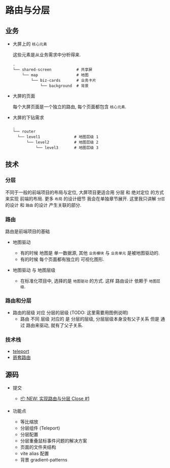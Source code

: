 # 路由与分层

## 业务

- 大屏上的 `核心元素`

  这些元素是从业务需求中分析得来.

  ```shell
  .
  └── shared-screen           # 共享屏
      └── map                 # 地图
          └── biz-cards       # 业务卡片
              └── background  # 背景

  ```

- 大屏的页面

  每个大屏页面是一个独立的路由, 每个页面都包含 `核心元素`.

- 大屏的下钻需求

  ```shell
  .
  └── router
    └── level1               # 地图层级 1
        └── level2           # 地图层级 2
            └── level3       # 地图层级 3
  ```

## 技术

### 分层

不同于一般的前端项目的布局与定位, 大屏项目更适合用 分层 和 绝对定位 的方式来实现 前端的布局. 更多 `布局` 的设计细节 我会在单独章节展开. 这里我只讲解 `分层` 的设计 和 `路由` 的设计 产生关联的部分.

### 路由

路由是前端项目的基础

- 地图驱动

  - 有的时候 地图是 <Pattern>单一数据源</Pattern>, 其他 `业务模块` 与 `业务单元` 是被地图驱动的.
  - 有的时候 每个页面都有独立的 可视化图形.

- 地图驱动 与 地图层级

  - 在标准化项目中, 选择的是 `地图驱动` 的方式. 这样 路由设计 依赖于 `地图层级`.

### 路由和分层

- 路由的层级 对应 分层的层级 (TODO: 这里需要用图例说明)
  - 路由 不同 层级 对应的 是 分层的层级, 分层层级本身没有父子关系 但是 通过 路由来驱动, 就有了父子关系.

### 技术栈

- [teleport](https://cn.vuejs.org/guide/built-ins/teleport.html#teleport)
- [嵌套路由](https://router.vuejs.org/zh/guide/essentials/nested-routes.html)

## 源码

- 提交

  - [📦 NEW: 实现路由与分层 Close #1](https://github.com/fancn21th/scream/commit/8d2d4cdf209572d4680eca500a32254a7ce6bea2)

- 功能点

  - 等比缩放
  - 分层组件 (Teleport)
  - 分层配置
  - 分层重叠鼠标事件问题的解决方案
  - 页面的文件夹结构
  - vite alias 配置
  - 背景 gradient-patterns
